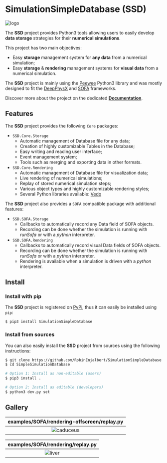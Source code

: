 # SimulationSimpleDatabase (SSD)

![logo](doc/src/_static/image/logo.svg)

The **SSD** project provides Python3 tools allowing users to easily develop **data storage** strategies for their
**numerical simulations**.

This project has two main objectives:
* Easy **storage** management system for **any data** from a numerical simulation;
* Easy **storage** & **rendering** management systems for **visual data** from a numerical simulation.

The **SSD** project is mainly using the [Peewee](http://docs.peewee-orm.com/en/latest/) Python3 library and was mostly 
designed to fit the [DeepPhysX](https://github.com/mimesis-inria/DeepPhysX) and 
[SOFA](https://www.sofa-framework.org/) frameworks.

Discover more about the project on the dedicated 
[**Documentation**](https://simulationsimpledatabase.readthedocs.io/en/latest/).

## Features

The **SSD** project provides the following `Core` packages:
* `SSD.Core.Storage`
  * Automatic management of Database file for any data;
  * Creation of highly customizable Tables in the Database;
  * Easy writing and reading user interface; 
  * Event management system;
  * Tools such as merging and exporting data in other formats.
* `SSD.Core.Rendering`
  * Automatic management of Database file for visualization data;
  * Live rendering of numerical simulations;
  * Replay of stored numerical simulation steps;
  * Various object types and highly customizable rendering styles;
  * Several Python libraries available: [Vedo](https://vedo.embl.es/)

The **SSD** project also provides a `SOFA` compatible package with additional features:
* `SSD.SOFA.Storage`
  * Callbacks to automatically record any Data field of SOFA objects.
  * Recording can be done whether the simulation is running with *runSofa* or with a *python* interpreter.
* `SSD.SOFA.Rendering`
  * Callbacks to automatically record visual Data fields of SOFA objects.
  * Recording can be done whether the simulation is running with *runSofa* or with a *python* interpreter.
  * Rendering is available when a simulation is driven with a *python* interpreter.


## Install

### Install with pip

The **SSD** project is registered on [PyPi]('https://pypi.org/project/SimulationSimpleDatabase/), thus it can easily 
be installed using `pip`:

``` bash
$ pip3 install SimulationSimpleDatabase
```

### Install from sources

You can also easily install the **SSD** project from sources using the following instructions:

``` bash
$ git clone https://github.com/RobinEnjalbert/SimulationSimpleDatabase.git
$ cd SimpleSimulationDatabase

# Option 1: Install as non-editable (users)
$ pip3 install .

# Option 2: Install as editable (developers)
$ python3 dev.py set
```


## Gallery

|                   **examples/SOFA/rendering-offscreen/replay.py**                    |
|:------------------------------------------------------------------------------------:|
| ![caduceus](http://mimesis.inria.fr/wp-content/uploads/2022/10/gallery_caduceus.gif) |

|                     **examples/SOFA/rendering/replay.py**                      |
|:------------------------------------------------------------------------------:|
| ![liver](http://mimesis.inria.fr/wp-content/uploads/2022/10/gallery_liver.gif) |
